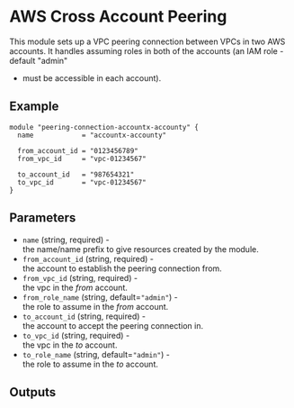 # AWS Cross Account Peering

This module sets up a VPC peering connection between VPCs in two AWS accounts.
It handles assuming roles in both of the accounts (an IAM role - default "admin"
- must be accessible in each account).

## Example

```
module "peering-connection-accountx-accounty" {
  name            = "accountx-accounty"

  from_account_id = "0123456789"
  from_vpc_id     = "vpc-01234567"

  to_account_id   = "987654321"
  to_vpc_id       = "vpc-01234567"
}
```

## Parameters

* `name` (string, required) - \
    the name/name prefix to give resources created by the module.
* `from_account_id` (string, required) - \
    the account to establish the peering connection from.
* `from_vpc_id` (string, required) - \
    the vpc in the _from_ account.
* `from_role_name` (string, default=`"admin"`) - \
    the role to assume in the _from_ account.
* `to_account_id` (string, required) - \
    the account to accept the peering connection in.
* `to_vpc_id` (string, required) - \
    the vpc in the _to_ account.
* `to_role_name` (string, default=`"admin"`) - \
    the role to assume in the _to_ account.

## Outputs


